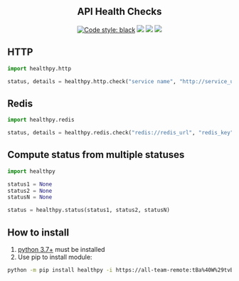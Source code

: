 <h2 align="center">API Health Checks</h2>

<p align="center">
<a href="https://github.com/psf/black"><img alt="Code style: black" src="https://img.shields.io/badge/code%20style-black-000000.svg"></a>
<a href='https://pse.tools.digital.engie.com/drm-all.gem/job/team/view/Python%20modules/job/healthpy/job/master/'><img src='https://pse.tools.digital.engie.com/drm-all.gem/buildStatus/icon?job=team/healthpy/master'></a>
<a href='https://pse.tools.digital.engie.com/drm-all.gem/job/team/view/Python%20modules/job/healthpy/job/master/cobertura/'><img src='https://pse.tools.digital.engie.com/drm-all.gem/buildStatus/icon?job=team/healthpy/master&config=testCoverage'></a>
<a href='https://pse.tools.digital.engie.com/drm-all.gem/job/team/view/Python%20modules/job/healthpy/job/master/lastSuccessfulBuild/testReport/'><img src='https://pse.tools.digital.engie.com/drm-all.gem/buildStatus/icon?job=team/healthpy/master&config=testCount'></a>
</p>

## HTTP

```python
import healthpy.http

status, details = healthpy.http.check("service name", "http://service_url")
```

## Redis

```python
import healthpy.redis

status, details = healthpy.redis.check("redis://redis_url", "redis_key")
```

## Compute status from multiple statuses

```python
import healthpy

status1 = None 
status2 = None
statusN = None

status = healthpy.status(status1, status2, statusN)
```

## How to install
1. [python 3.7+](https://www.python.org/downloads/) must be installed
2. Use pip to install module:
```sh
python -m pip install healthpy -i https://all-team-remote:tBa%40W%29tvB%5E%3C%3B2Jm3@artifactory.tools.digital.engie.com/artifactory/api/pypi/all-team-pypi-prod/simple
```
